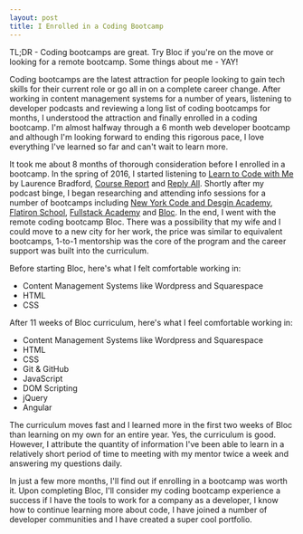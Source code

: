 ```yaml
---
layout: post
title: I Enrolled in a Coding Bootcamp
---
```

TL;DR - Coding bootcamps are great. Try Bloc if you're on the move or looking for a remote bootcamp. Some things about me - YAY!

Coding bootcamps are the latest attraction for people looking to gain tech skills for their current role or go all in on a complete career change. After working in content management systems for a number of years, listening to developer podcasts and reviewing a long list of coding bootcamps for months, I understood the attraction and finally enrolled in a coding bootcamp. I'm almost halfway through a 6 month web developer bootcamp and although I'm looking forward to ending this rigorous pace, I love everything I've learned so far and can't wait to learn more.

It took me about 8 months of thorough consideration before I enrolled in a bootcamp. In the spring of 2016, I started listening to <a href="http://learntocodewith.me/" target="_blank">Learn to Code with Me</a> by Laurence Bradford, <a href="https://www.coursereport.com/" target="_blank">Course Report</a> and <a href="https://gimletmedia.com/reply-all/" target="_blank">Reply All</a>. Shortly after my podcast binge, I began researching and attending info sessions for a number of bootcamps including <a href="https://nycda.com/" target="_blank">New York Code and Desgin Academy</a>, <a href="https://flatironschool.com/" target="_blank">Flatiron School</a>, <a href="https://www.fullstackacademy.com/" target="_blank">Fullstack Academy</a> and <a href="https://www.bloc.io" target="_blank">Bloc</a>. In the end, I went with the remote coding bootcamp Bloc. There was a possibility that my wife and I could move to a new city for her work, the price was similar to equivalent bootcamps, 1-to-1 mentorship was the core of the program and the career support was built into the curriculum.

Before starting Bloc, here's what I felt comfortable working in:
* Content Management Systems like Wordpress and Squarespace
* HTML
* CSS

After 11 weeks of Bloc curriculum, here's what I feel comfortable working in:
* Content Management Systems like Wordpress and Squarespace
* HTML
* CSS
* Git & GitHub
* JavaScript
* DOM Scripting
* jQuery
* Angular

The curriculum moves fast and I learned more in the first two weeks of Bloc than learning on my own for an entire year. Yes, the curriculum is good. However, I attribute the quantity of information I've been able to learn in a relatively short period of time to meeting with my mentor twice a week and answering my questions daily.

In just a few more months, I'll find out if enrolling in a bootcamp was worth it. Upon completing Bloc, I'll consider my coding bootcamp experience a success if I have the tools to work for a company as a developer, I know how to continue learning more about code, I have joined a number of developer communities and I have created a super cool portfolio.